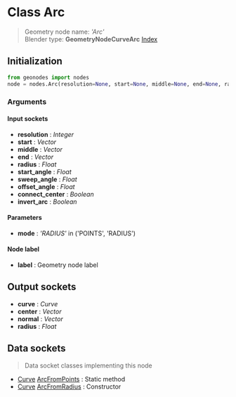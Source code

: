 
# Class Arc

> Geometry node name: _'Arc'_<br>Blender type:  **GeometryNodeCurveArc**
[Index](/docs/index.md)

## Initialization


```python
from geonodes import nodes
node = nodes.Arc(resolution=None, start=None, middle=None, end=None, radius=None, start_angle=None, sweep_angle=None, offset_angle=None, connect_center=None, invert_arc=None, mode='RADIUS', label=None)
```


### Arguments


#### Input sockets



- **resolution** : _Integer_
- **start** : _Vector_
- **middle** : _Vector_
- **end** : _Vector_
- **radius** : _Float_
- **start_angle** : _Float_
- **sweep_angle** : _Float_
- **offset_angle** : _Float_
- **connect_center** : _Boolean_
- **invert_arc** : _Boolean_



#### Parameters



- **mode** : _'RADIUS'_ in ('POINTS', 'RADIUS')



#### Node label



- **label** : Geometry node label



## Output sockets



- **curve** : _Curve_
- **center** : _Vector_
- **normal** : _Vector_
- **radius** : _Float_



## Data sockets

> Data socket classes implementing this node


- [Curve](../sockets/Curve.md) [ArcFromPoints](../sockets/Curve.md#arcfrompoints) : Static method
- [Curve](../sockets/Curve.md) [ArcFromRadius](../sockets/Curve.md#arcfromradius) : Constructor


